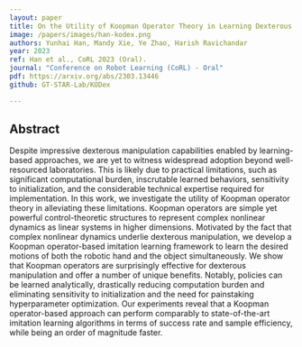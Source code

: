 ```yaml
---
layout: paper
title: On the Utility of Koopman Operator Theory in Learning Dexterous Manipulation Skills
image: /papers/images/han-kodex.png
authors: Yunhai Han, Mandy Xie, Ye Zhao, Harish Ravichandar
year: 2023
ref: Han et al., CoRL 2023 (Oral).
journal: "Conference on Robot Learning (CoRL) - Oral"
pdf: https://arxiv.org/abs/2303.13446
github: GT-STAR-Lab/KODex

---
```


## Abstract

Despite impressive dexterous manipulation capabilities enabled by learning-based approaches, we are yet to witness widespread adoption beyond well-resourced laboratories. This is likely due to practical limitations, such as significant computational burden, inscrutable learned behaviors, sensitivity to initialization, and the considerable technical expertise required for implementation. In this work, we investigate the utility of Koopman operator theory in alleviating these limitations. Koopman operators are simple yet powerful control-theoretic structures to represent complex nonlinear dynamics as linear systems in higher dimensions. Motivated by the fact that complex nonlinear dynamics underlie dexterous manipulation, we develop a Koopman operator-based imitation learning framework to learn the desired motions of both the robotic hand and the object simultaneously. We show that Koopman operators are surprisingly effective for dexterous manipulation and offer a number of unique benefits. Notably, policies can be learned analytically, drastically reducing computation burden and eliminating sensitivity to initialization and the need for painstaking hyperparameter optimization. Our experiments reveal that a Koopman operator-based approach can perform comparably to state-of-the-art imitation learning algorithms in terms of success rate and sample efficiency, while being an order of magnitude faster. 